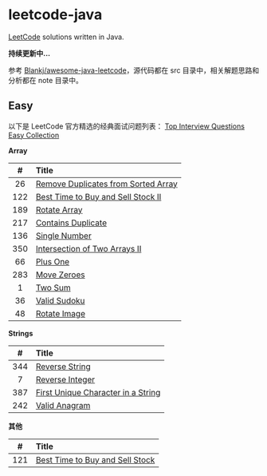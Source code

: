 # leetcode-java

[LeetCode][leetcode] solutions written in Java.

**持续更新中...**

参考 [Blankj/awesome-java-leetcode][blankj]，源代码都在 src 目录中，相关解题思路和分析都在 note 目录中。

## Easy

以下是 LeetCode 官方精选的经典面试问题列表：
[Top Interview Questions Easy Collection][easy]

**Array**

| #    | Title                                       |
| :--: | :------------------------------------------ |
| 26   | [Remove Duplicates from Sorted Array][026]  |
| 122  | [Best Time to Buy and Sell Stock II][122]   |
| 189  | [Rotate Array][189]                         |
| 217  | [Contains Duplicate][217]                   |
| 136  | [Single Number][136]                        |
| 350  | [Intersection of Two Arrays II][350]        |
| 66   | [Plus One][066]                             |
| 283  | [Move Zeroes][283]                          |
| 1    | [Two Sum][001]                              |
| 36   | [Valid Sudoku][036]                         |
| 48   | [Rotate Image][048]                         |

**Strings**

| #    | Title                                       |
| :--: | :------------------------------------------ |
| 344  | [Reverse String][344]                       |
| 7    | [Reverse Integer][007]                      |
| 387  | [First Unique Character in a String][387]   |
| 242  | [Valid Anagram][242]                        |

**其他**

| #    | Title                                       |
| :--: | :------------------------------------------ |
| 121  | [Best Time to Buy and Sell Stock][121]      |



[leetcode]: https://leetcode.com/problemset/all/
[blankj]: https://github.com/Blankj/awesome-java-leetcode
[easy]: https://leetcode.com/explore/interview/card/top-interview-questions-easy/

[026]: https://github.com/andavid/leetcode-java/blob/master/note/026/README.md
[121]: https://github.com/andavid/leetcode-java/blob/master/note/121/README.md
[122]: https://github.com/andavid/leetcode-java/blob/master/note/122/README.md
[189]: https://github.com/andavid/leetcode-java/blob/master/note/189/README.md
[217]: https://github.com/andavid/leetcode-java/blob/master/note/217/README.md
[136]: https://github.com/andavid/leetcode-java/blob/master/note/136/README.md
[350]: https://github.com/andavid/leetcode-java/blob/master/note/350/README.md
[066]: https://github.com/andavid/leetcode-java/blob/master/note/066/README.md
[283]: https://github.com/andavid/leetcode-java/blob/master/note/283/README.md
[001]: https://github.com/andavid/leetcode-java/blob/master/note/001/README.md
[036]: https://github.com/andavid/leetcode-java/blob/master/note/036/README.md
[048]: https://github.com/andavid/leetcode-java/blob/master/note/048/README.md
[344]: https://github.com/andavid/leetcode-java/blob/master/note/344/README.md
[007]: https://github.com/andavid/leetcode-java/blob/master/note/007/README.md
[387]: https://github.com/andavid/leetcode-java/blob/master/note/387/README.md
[242]: https://github.com/andavid/leetcode-java/blob/master/note/242/README.md
